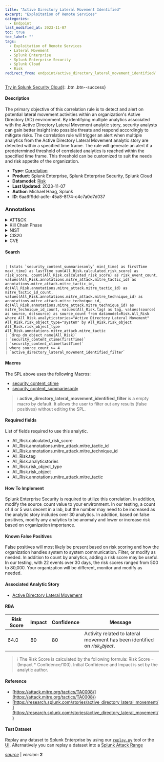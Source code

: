 ```yaml
---
title: "Active Directory Lateral Movement Identified"
excerpt: "Exploitation of Remote Services"
categories:
  - Endpoint
last_modified_at: 2023-11-07
toc: true
toc_label: ""
tags:
  - Exploitation of Remote Services
  - Lateral Movement
  - Splunk Enterprise
  - Splunk Enterprise Security
  - Splunk Cloud
  - Risk
redirect_from: endpoint/active_directory_lateral_movement_identified/
---
```




[Try in Splunk Security Cloud](https://www.splunk.com/en_us/cyber-security.html){: .btn .btn--success}

#### Description

The primary objective of this correlation rule is to detect and alert on potential lateral movement activities within an organization&#39;s Active Directory (AD) environment. By identifying multiple analytics associated with the Active Directory Lateral Movement analytic story, security analysts can gain better insight into possible threats and respond accordingly to mitigate risks. The correlation rule will trigger an alert when multiple analytics from the Active Directory Lateral Movement analytic story are detected within a specified time frame. The rule will generate an alert if a predetermined threshold of correlated analytics is reached within the specified time frame. This threshold can be customized to suit the needs and risk appetite of the organization.

- **Type**: [Correlation](https://github.com/splunk/security_content/wiki/Detection-Analytic-Types)
- **Product**: Splunk Enterprise, Splunk Enterprise Security, Splunk Cloud
- **Datamodel**: [Risk](https://docs.splunk.com/Documentation/CIM/latest/User/Risk)
- **Last Updated**: 2023-11-07
- **Author**: Michael Haag, Splunk
- **ID**: 6aa6f9dd-adfe-45a8-8f74-c4c7a0d7d037

### Annotations
<details>
  <summary>ATT&CK</summary>

<div markdown="1">

#### [ATT&CK](https://attack.mitre.org/)

| ID          | Technique   | Tactic         |
| ----------- | ----------- |--------------- |
| [T1210](https://attack.mitre.org/techniques/T1210/) | Exploitation of Remote Services | Lateral Movement |

</div>
</details>


<details>
  <summary>Kill Chain Phase</summary>

<div markdown="1">

* Exploitation


</div>
</details>


<details>
  <summary>NIST</summary>

<div markdown="1">

* DE.AE



</div>
</details>

<details>
  <summary>CIS20</summary>

<div markdown="1">

* CIS 10



</div>
</details>

<details>
  <summary>CVE</summary>

<div markdown="1">


</div>
</details>


#### Search

```

| tstats `security_content_summariesonly` min(_time) as firstTime max(_time) as lastTime sum(All_Risk.calculated_risk_score) as risk_score, count(All_Risk.calculated_risk_score) as risk_event_count, values(All_Risk.annotations.mitre_attack.mitre_tactic_id) as annotations.mitre_attack.mitre_tactic_id, dc(All_Risk.annotations.mitre_attack.mitre_tactic_id) as mitre_tactic_id_count, values(All_Risk.annotations.mitre_attack.mitre_technique_id) as annotations.mitre_attack.mitre_technique_id, dc(All_Risk.annotations.mitre_attack.mitre_technique_id) as mitre_technique_id_count, values(All_Risk.tag) as tag, values(source) as source, dc(source) as source_count from datamodel=Risk.All_Risk where All_Risk.analyticstories="Active Directory Lateral Movement" All_Risk.risk_object_type="system" by All_Risk.risk_object All_Risk.risk_object_type All_Risk.annotations.mitre_attack.mitre_tactic 
| `drop_dm_object_name(All_Risk)` 
| `security_content_ctime(firstTime)` 
| `security_content_ctime(lastTime)` 
| where source_count >= 4 
| `active_directory_lateral_movement_identified_filter`
```

#### Macros
The SPL above uses the following Macros:
* [security_content_ctime](https://github.com/splunk/security_content/blob/develop/macros/security_content_ctime.yml)
* [security_content_summariesonly](https://github.com/splunk/security_content/blob/develop/macros/security_content_summariesonly.yml)

> :information_source:
> **active_directory_lateral_movement_identified_filter** is a empty macro by default. It allows the user to filter out any results (false positives) without editing the SPL.



#### Required fields
List of fields required to use this analytic.
* All_Risk.calculated_risk_score
* All_Risk.annotations.mitre_attack.mitre_tactic_id
* All_Risk.annotations.mitre_attack.mitre_technique_id
* All_Risk.tag
* All_Risk.analyticstories
* All_Risk.risk_object_type
* All_Risk.risk_object
* All_Risk.annotations.mitre_attack.mitre_tactic



#### How To Implement
Splunk Enterprise Security is required to utilize this correlation. In addition, modify the source_count value to your environment. In our testing, a count of 4 or 5 was decent in a lab, but the number may need to be increased as the analytic story includes over 30 analytics. In addition, based on false positives, modify any analytics to be anomaly and lower or increase risk based on organization importance.
#### Known False Positives
False positives will most likely be present based on risk scoring and how the organization handles system to system communication. Filter, or modify as needed. In addition to count by analytics, adding a risk score may be useful. In our testing, with 22 events over 30 days, the risk scores ranged from 500 to 80,000. Your organization will be different, monitor and modify as needed.

#### Associated Analytic Story
* [Active Directory Lateral Movement](/stories/active_directory_lateral_movement)




#### RBA

| Risk Score  | Impact      | Confidence   | Message      |
| ----------- | ----------- |--------------|--------------|
| 64.0 | 80 | 80 | Activity related to lateral movement has been identified on $risk_object$. |


> :information_source:
> The Risk Score is calculated by the following formula: Risk Score = (Impact * Confidence/100). Initial Confidence and Impact is set by the analytic author.


#### Reference

* [https://attack.mitre.org/tactics/TA0008/](https://attack.mitre.org/tactics/TA0008/)
* [https://research.splunk.com/stories/active_directory_lateral_movement/](https://research.splunk.com/stories/active_directory_lateral_movement/)



#### Test Dataset
Replay any dataset to Splunk Enterprise by using our [`replay.py`](https://github.com/splunk/attack_data#using-replaypy) tool or the [UI](https://github.com/splunk/attack_data#using-ui).
Alternatively you can replay a dataset into a [Splunk Attack Range](https://github.com/splunk/attack_range#replay-dumps-into-attack-range-splunk-server)




[*source*](https://github.com/splunk/security_content/tree/develop/detections/endpoint/active_directory_lateral_movement_identified.yml) \| *version*: **2**